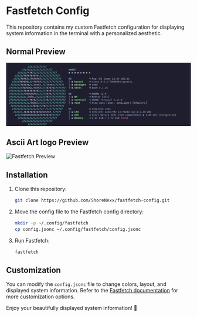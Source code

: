 # Fastfetch Config

This repository contains my custom Fastfetch configuration for displaying system information in the terminal with a personalized aesthetic.

## Normal Preview

![Fastfetch Preview](Preview.png)

## Ascii Art logo Preview
![Fastfetch Preview](Preview2.png2)



## Installation

1. Clone this repository:
   ```sh
   git clone https://github.com/ShoreNexx/fastfetch-config.git
   ```
2. Move the config file to the Fastfetch config directory:
   ```sh
   mkdir -p ~/.config/fastfetch
   cp config.jsonc ~/.config/fastfetch/config.jsonc
   ```
3. Run Fastfetch:
   ```sh
   fastfetch
   ```

## Customization

You can modify the `config.jsonc` file to change colors, layout, and displayed system information. Refer to the [Fastfetch documentation](https://github.com/fastfetch-cli/fastfetch) for more customization options.

Enjoy your beautifully displayed system information! 🎉



